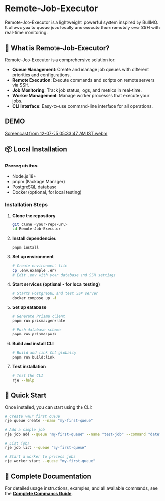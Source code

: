# Remote-Job-Executor

Remote-Job-Executor is a lightweight, powerful system inspired by BullMQ. It allows you to queue jobs locally and execute them remotely over SSH with real-time monitoring.

## 🚀 What is Remote-Job-Executor?

Remote-Job-Executor is a comprehensive solution for:

- **Queue Management**: Create and manage job queues with different priorities and configurations.
- **Remote Execution**: Execute commands and scripts on remote servers via SSH.
- **Job Monitoring**: Track job status, logs, and metrics in real-time.
- **Worker Management**: Manage worker processes that execute your jobs.
- **CLI Interface**: Easy-to-use command-line interface for all operations.

## DEMO
[Screencast from 12-07-25 05:33:47 AM IST.webm](https://github.com/user-attachments/assets/92318d57-2fef-4331-90e1-66cab171566b)


## 📦 Local Installation

### Prerequisites

- Node.js 18+
- pnpm (Package Manager)
- PostgreSQL database
- Docker (optional, for local testing)

### Installation Steps

1. **Clone the repository**

   ```bash
   git clone <your-repo-url>
   cd Remote-Job-Executor
   ```

2. **Install dependencies**

   ```bash
   pnpm install
   ```

3. **Set up environment**

   ```bash
   # Create environment file
   cp .env.example .env
   # Edit .env with your database and SSH settings
   ```

4. **Start services (optional - for local testing)**

   ```bash
   # Starts PostgreSQL and test SSH server
   docker compose up -d
   ```

5. **Set up database**

   ```bash
   # Generate Prisma client
   pnpm run prisma:generate

   # Push database schema
   pnpm run prisma:push
   ```

6. **Build and install CLI**

   ```bash
   # Build and link CLI globally
   pnpm run build:link
   ```

7. **Test installation**
   ```bash
   # Test the CLI
   rje --help
   ```

## 🎯 Quick Start

Once installed, you can start using the CLI:

```bash
# Create your first queue
rje queue create --name "my-first-queue"

# Add a simple job
rje job add --queue "my-first-queue" --name "test-job" --command "date"

# List jobs
rje job list --queue "my-first-queue"

# Start a worker to process jobs
rje worker start --queue "my-first-queue"
```

## 📖 Complete Documentation

For detailed usage instructions, examples, and all available commands, see the **[Complete Commands Guide](./commands-guide/GUIDE.md)**.
